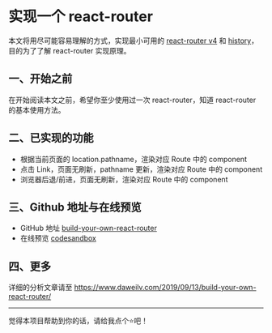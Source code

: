 # 实现一个 react-router

本文将用尽可能容易理解的方式，实现最小可用的 [react-router v4](https://github.com/ReactTraining/react-router) 和 [history](https://github.com/ReactTraining/history)，目的为了了解 react-router 实现原理。

## 一、开始之前

在开始阅读本文之前，希望你至少使用过一次 react-router，知道 react-router 的基本使用方法。

## 二、已实现的功能

- 根据当前页面的 location.pathname，渲染对应 Route 中的 component
- 点击 Link，页面无刷新，pathname 更新，渲染对应 Route 中的 component
- 浏览器后退/前进，页面无刷新，渲染对应 Route 中的 component

## 三、Github 地址与在线预览

- GitHub 地址 [build-your-own-react-router](https://github.com/build-your-own-tutorial/build-your-own-react-router)
- 在线预览 [codesandbox](https://codesandbox.io/s/great-moon-09fn6)

## 四、更多
详细的分析文章请至 https://www.daweilv.com/2019/09/13/build-your-own-react-router/

------

觉得本项目帮助到你的话，请给我点个⭐️吧！
